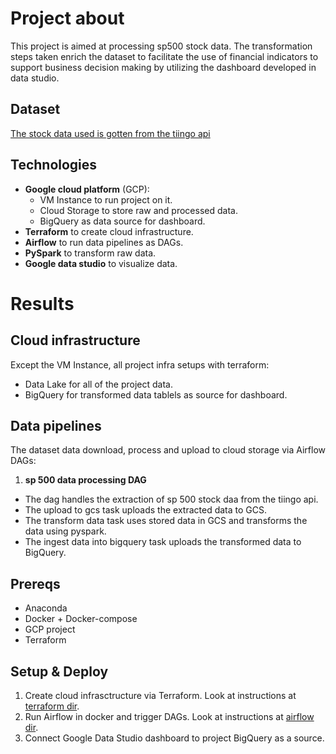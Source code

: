 # Project about 
This project is aimed at processing sp500 stock data.
The transformation steps taken enrich the dataset to facilitate the use of financial indicators to support business decision making by utilizing the dashboard developed in data studio.

## Dataset
[The stock data used is gotten from the tiingo api](https://api.tiingo.com/)

## Technologies
- **Google cloud platform** (GCP):
  - VM Instance to run project on it.
  - Cloud Storage to store raw and processed data.
  - BigQuery as data source for dashboard.
- **Terraform** to create cloud infrastructure.
- **Airflow** to run data pipelines as DAGs.
- **PySpark** to transform raw data.
- **Google data studio** to visualize data.

# Results 
## Cloud infrastructure
Except the VM Instance, all project infra setups with terraform: 
- Data Lake for all of the project data.
- BigQuery for transformed data tablels as source for dashboard.

## Data pipelines
The dataset data download, process and upload to cloud storage via Airflow DAGs:
1. **sp 500 data processing DAG** 
  - The dag handles the extraction of sp 500 stock daa from the tiingo api.
  - The upload to gcs task uploads the extracted data to GCS.
  - The transform data task uses stored data in GCS and transforms the data using pyspark.
  - The ingest data into bigquery task uploads the transformed data to BigQuery.


## Prereqs
- Anaconda
- Docker + Docker-compose
- GCP project
- Terraform

## Setup & Deploy
1. Create cloud infrasctructure via Terraform. Look at instructions at [terraform dir](https://github.com/falowo95/sp500_ETL_Pipeline/tree/main/terraform).
2. Run Airflow in docker and trigger DAGs. Look at instructions at [airflow dir](https://github.com/falowo95/sp500_ETL_Pipeline/tree/main/airflow).
3. Connect Google Data Studio dashboard to project BigQuery as a source.

